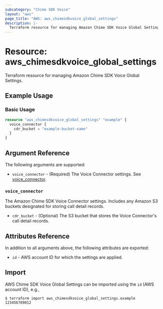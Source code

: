 ```yaml
---
subcategory: "Chime SDK Voice"
layout: "aws"
page_title: "AWS: aws_chimesdkvoice_global_settings"
description: |-
  Terraform resource for managing Amazon Chime SDK Voice Global Settings.
---
```


# Resource: aws_chimesdkvoice_global_settings

Terraform resource for managing Amazon Chime SDK Voice Global Settings.

## Example Usage

### Basic Usage

```terraform
resource "aws_chimesdkvoice_global_settings" "example" {
  voice_connector {
    cdr_bucket = "example-bucket-name"
  }
}
```

## Argument Reference

The following arguments are supported:

* `voice_connector` - (Required) The Voice Connector settings. See [voice_connector](#voice_connector).

### `voice_connector`

The Amazon Chime SDK Voice Connector settings. Includes any Amazon S3 buckets designated for storing call detail records.

* `cdr_bucket` - (Optional) The S3 bucket that stores the Voice Connector's call detail records.

## Attributes Reference

In addition to all arguments above, the following attributes are exported:

* `id` - AWS account ID for which the settings are applied.

## Import

AWS Chime SDK Voice Global Settings can be imported using the `id` (AWS account ID), e.g.,

```
$ terraform import aws_chimesdkvoice_global_settings.example 123456789012
```
